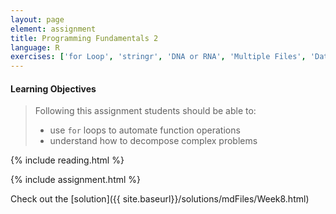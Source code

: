 ```yaml
---
layout: page
element: assignment
title: Programming Fundamentals 2
language: R
exercises: ['for Loop', 'stringr', 'DNA or RNA', 'Multiple Files', 'Data Management Review']
---
```


#### Learning Objectives

> Following this assignment students should be able to:
>
> - use `for` loops to automate function operations
> - understand how to decompose complex problems

{% include reading.html %}

{% include assignment.html %}

Check out the [solution]({{ site.baseurl}}/solutions/mdFiles/Week8.html)
